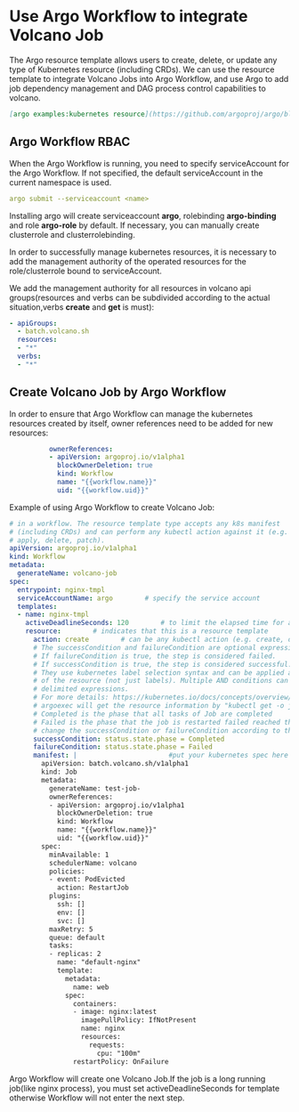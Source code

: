 # Use Argo Workflow to integrate Volcano Job

The Argo resource template allows users to create, delete, or update any type of Kubernetes resource (including CRDs). We can use the resource template to integrate Volcano Jobs into Argo Workflow, and use Argo to add job dependency management and DAG process control capabilities to volcano.

```markdown
[argo examples:kubernetes resource](https://github.com/argoproj/argo/blob/master/examples/README.md#kubernetes-resources)
```

## Argo Workflow RBAC

When the Argo Workflow is running, you need to specify serviceAccount for the Argo Workflow. If not specified, the default serviceAccount in the current namespace is used.

```yaml
argo submit --serviceaccount <name>
```

Installing argo will create serviceaccount **argo**, rolebinding **argo-binding** and role **argo-role** by default. If necessary, you can manually create clusterrole and clusterrolebinding.

In order to successfully manage kubernetes resources, it is necessary to add the management authority of the operated resources for the role/clusterrole bound to serviceAccount.

We add the management authority for all resources in volcano api groups(resources and verbs can be subdivided according to the actual situation,verbs **create** and **get** is must):

```yaml
- apiGroups:
  - batch.volcano.sh
  resources:
  - "*"
  verbs:
  - "*"
```

## Create Volcano Job by Argo Workflow

In order to ensure that Argo Workflow can manage the kubernetes resources created by itself, owner references need to be added for new resources:

```yaml
          ownerReferences:
          - apiVersion: argoproj.io/v1alpha1
            blockOwnerDeletion: true
            kind: Workflow
            name: "{{workflow.name}}"
            uid: "{{workflow.uid}}"
```

Example of using Argo Workflow to create Volcano Job:

```yaml
# in a workflow. The resource template type accepts any k8s manifest
# (including CRDs) and can perform any kubectl action against it (e.g. create,
# apply, delete, patch).
apiVersion: argoproj.io/v1alpha1
kind: Workflow
metadata:
  generateName: volcano-job
spec:
  entrypoint: nginx-tmpl
  serviceAccountName: argo        # specify the service account
  templates:
  - name: nginx-tmpl
    activeDeadlineSeconds: 120        # to limit the elapsed time for a workflow, you need set the variable activeDeadlineSeconds
    resource:        # indicates that this is a resource template
      action: create        # can be any kubectl action (e.g. create, delete, apply, patch)
      # The successCondition and failureCondition are optional expressions.
      # If failureCondition is true, the step is considered failed.
      # If successCondition is true, the step is considered successful.
      # They use kubernetes label selection syntax and can be applied against any field
      # of the resource (not just labels). Multiple AND conditions can be represented by comma
      # delimited expressions.
      # For more details: https://kubernetes.io/docs/concepts/overview/working-with-objects/labels/
      # argoexec will get the resource information by "kubectl get -o json -w resource/name" and check if the conditions are match
      # Completed is the phase that all tasks of Job are completed
      # Failed is the phase that the job is restarted failed reached the maximum number of retries.
      # change the successCondition or failureCondition according to the actual situation
      successCondition: status.state.phase = Completed
      failureCondition: status.state.phase = Failed
      manifest: |						#put your kubernetes spec here
        apiVersion: batch.volcano.sh/v1alpha1
        kind: Job
        metadata:
          generateName: test-job-
          ownerReferences:
          - apiVersion: argoproj.io/v1alpha1
            blockOwnerDeletion: true
            kind: Workflow
            name: "{{workflow.name}}"
            uid: "{{workflow.uid}}"
        spec:
          minAvailable: 1
          schedulerName: volcano
          policies:
          - event: PodEvicted
            action: RestartJob
          plugins:
            ssh: []
            env: []
            svc: []
          maxRetry: 5
          queue: default
          tasks:
          - replicas: 2
            name: "default-nginx"
            template:
              metadata:
                name: web
              spec:
                containers:
                - image: nginx:latest
                  imagePullPolicy: IfNotPresent
                  name: nginx
                  resources:
                    requests:
                      cpu: "100m"
                restartPolicy: OnFailure
```

Argo Workflow will create one Volcano Job.If the job is a long running job(like nginx process), you must set activeDeadlineSeconds for template otherwise Workflow will not enter the next step.

